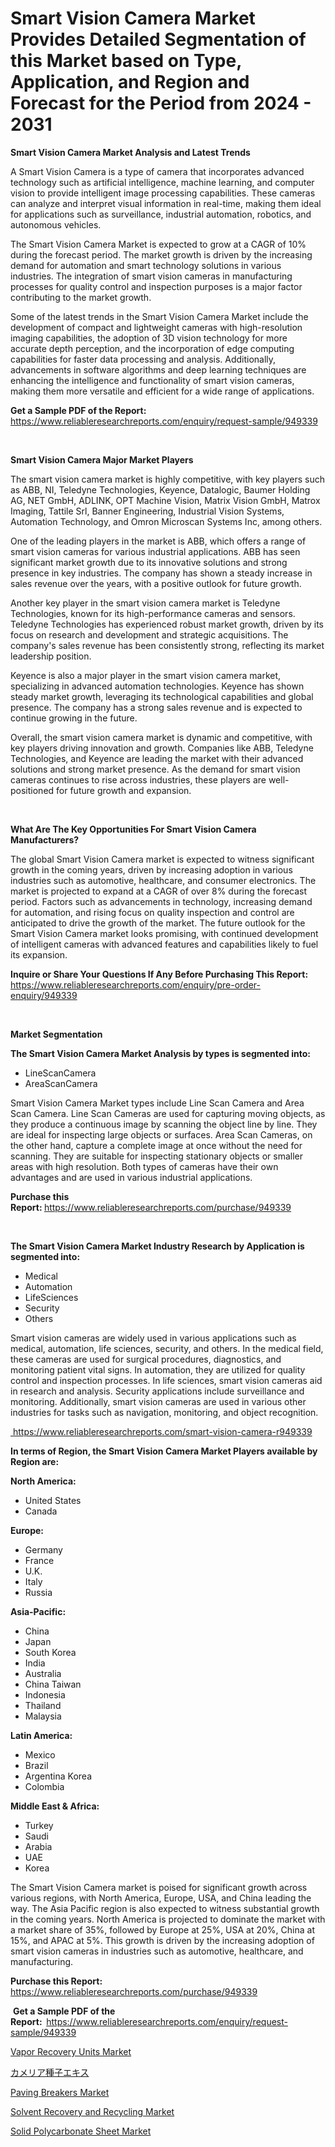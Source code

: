 <p><h1>Smart Vision Camera Market Provides Detailed Segmentation of this Market based on Type, Application, and Region and Forecast for the Period from 2024 - 2031</h1></p><p><strong>Smart Vision Camera Market Analysis and Latest Trends</strong></p>
<p><p>A Smart Vision Camera is a type of camera that incorporates advanced technology such as artificial intelligence, machine learning, and computer vision to provide intelligent image processing capabilities. These cameras can analyze and interpret visual information in real-time, making them ideal for applications such as surveillance, industrial automation, robotics, and autonomous vehicles.</p><p>The Smart Vision Camera Market is expected to grow at a CAGR of 10% during the forecast period. The market growth is driven by the increasing demand for automation and smart technology solutions in various industries. The integration of smart vision cameras in manufacturing processes for quality control and inspection purposes is a major factor contributing to the market growth.</p><p>Some of the latest trends in the Smart Vision Camera Market include the development of compact and lightweight cameras with high-resolution imaging capabilities, the adoption of 3D vision technology for more accurate depth perception, and the incorporation of edge computing capabilities for faster data processing and analysis. Additionally, advancements in software algorithms and deep learning techniques are enhancing the intelligence and functionality of smart vision cameras, making them more versatile and efficient for a wide range of applications.</p></p>
<p><strong>Get a Sample PDF of the Report:&nbsp;</strong> <a href="https://www.reliableresearchreports.com/enquiry/request-sample/949339">https://www.reliableresearchreports.com/enquiry/request-sample/949339</a></p>
<p>&nbsp;</p>
<p><strong>Smart Vision Camera Major Market Players</strong></p>
<p><p>The smart vision camera market is highly competitive, with key players such as ABB, NI, Teledyne Technologies, Keyence, Datalogic, Baumer Holding AG, NET GmbH, ADLINK, OPT Machine Vision, Matrix Vision GmbH, Matrox Imaging, Tattile Srl, Banner Engineering, Industrial Vision Systems, Automation Technology, and Omron Microscan Systems Inc, among others.</p><p>One of the leading players in the market is ABB, which offers a range of smart vision cameras for various industrial applications. ABB has seen significant market growth due to its innovative solutions and strong presence in key industries. The company has shown a steady increase in sales revenue over the years, with a positive outlook for future growth.</p><p>Another key player in the smart vision camera market is Teledyne Technologies, known for its high-performance cameras and sensors. Teledyne Technologies has experienced robust market growth, driven by its focus on research and development and strategic acquisitions. The company's sales revenue has been consistently strong, reflecting its market leadership position.</p><p>Keyence is also a major player in the smart vision camera market, specializing in advanced automation technologies. Keyence has shown steady market growth, leveraging its technological capabilities and global presence. The company has a strong sales revenue and is expected to continue growing in the future.</p><p>Overall, the smart vision camera market is dynamic and competitive, with key players driving innovation and growth. Companies like ABB, Teledyne Technologies, and Keyence are leading the market with their advanced solutions and strong market presence. As the demand for smart vision cameras continues to rise across industries, these players are well-positioned for future growth and expansion.</p></p>
<p>&nbsp;</p>
<p><strong>What Are The Key Opportunities For Smart Vision Camera Manufacturers?</strong></p>
<p><p>The global Smart Vision Camera market is expected to witness significant growth in the coming years, driven by increasing adoption in various industries such as automotive, healthcare, and consumer electronics. The market is projected to expand at a CAGR of over 8% during the forecast period. Factors such as advancements in technology, increasing demand for automation, and rising focus on quality inspection and control are anticipated to drive the growth of the market. The future outlook for the Smart Vision Camera market looks promising, with continued development of intelligent cameras with advanced features and capabilities likely to fuel its expansion.</p></p>
<p><strong>Inquire or Share Your Questions If Any Before Purchasing This Report:</strong> <a href="https://www.reliableresearchreports.com/enquiry/pre-order-enquiry/949339">https://www.reliableresearchreports.com/enquiry/pre-order-enquiry/949339</a></p>
<p>&nbsp;</p>
<p><strong>Market Segmentation</strong></p>
<p><strong>The Smart Vision Camera Market Analysis by types is segmented into:</strong></p>
<p><ul><li>LineScanCamera</li><li>AreaScanCamera</li></ul></p>
<p><p>Smart Vision Camera Market types include Line Scan Camera and Area Scan Camera. Line Scan Cameras are used for capturing moving objects, as they produce a continuous image by scanning the object line by line. They are ideal for inspecting large objects or surfaces. Area Scan Cameras, on the other hand, capture a complete image at once without the need for scanning. They are suitable for inspecting stationary objects or smaller areas with high resolution. Both types of cameras have their own advantages and are used in various industrial applications.</p></p>
<p><strong>Purchase this Report:&nbsp;</strong><a href="https://www.reliableresearchreports.com/purchase/949339">https://www.reliableresearchreports.com/purchase/949339</a></p>
<p>&nbsp;</p>
<p><strong>The Smart Vision Camera Market Industry Research by Application is segmented into:</strong></p>
<p><ul><li>Medical</li><li>Automation</li><li>LifeSciences</li><li>Security</li><li>Others</li></ul></p>
<p><p>Smart vision cameras are widely used in various applications such as medical, automation, life sciences, security, and others. In the medical field, these cameras are used for surgical procedures, diagnostics, and monitoring patient vital signs. In automation, they are utilized for quality control and inspection processes. In life sciences, smart vision cameras aid in research and analysis. Security applications include surveillance and monitoring. Additionally, smart vision cameras are used in various other industries for tasks such as navigation, monitoring, and object recognition.</p></p>
<p><a href="https://www.reliableresearchreports.com/smart-vision-camera-r949339">&nbsp;https://www.reliableresearchreports.com/smart-vision-camera-r949339</a></p>
<p><strong>In terms of Region, the Smart Vision Camera Market Players available by Region are:</strong></p>
<p>
    <p> <strong> North America: </strong>
        <ul>
            <li>United States</li>
            <li>Canada</li>
        </ul>
        </p> 
    <p> <strong> Europe: </strong>
        <ul>
            <li>Germany</li>
            <li>France</li>
            <li>U.K.</li>
            <li>Italy</li>
            <li>Russia</li>
        </ul>
        </p> 
    <p> <strong> Asia-Pacific: </strong>
        <ul>
            <li>China</li>
            <li>Japan</li>
            <li>South Korea</li>
            <li>India</li>
            <li>Australia</li>
            <li>China Taiwan</li>
            <li>Indonesia</li>
            <li>Thailand</li>
            <li>Malaysia</li>
        </ul>
        </p> 
    <p> <strong> Latin America: </strong>
        <ul>
            <li>Mexico</li>
            <li>Brazil</li>
            <li>Argentina Korea</li>
            <li>Colombia</li>
        </ul>
        </p> 
    <p> <strong> Middle East & Africa: </strong>
        <ul>
            <li>Turkey</li>
            <li>Saudi</li>
            <li>Arabia</li>
            <li>UAE</li>
            <li>Korea</li>
        </ul>
    </p>
    </p>
<p><p>The Smart Vision Camera market is poised for significant growth across various regions, with North America, Europe, USA, and China leading the way. The Asia Pacific region is also expected to witness substantial growth in the coming years. North America is projected to dominate the market with a market share of 35%, followed by Europe at 25%, USA at 20%, China at 15%, and APAC at 5%. This growth is driven by the increasing adoption of smart vision cameras in industries such as automotive, healthcare, and manufacturing.</p></p>
<p><strong>Purchase this Report: </strong><a href="https://www.reliableresearchreports.com/purchase/949339">https://www.reliableresearchreports.com/purchase/949339</a></p>
<p>&nbsp;<strong>Get a Sample PDF of the Report:&nbsp;&nbsp;</strong><a href="https://www.reliableresearchreports.com/enquiry/request-sample/949339">https://www.reliableresearchreports.com/enquiry/request-sample/949339</a></p>
<p><strong></strong></p>
<p><p><a href="https://view.publitas.com/reportprime-1/vapor-recovery-units-market-furnishes-information-on-market-share-market-trends-and-market-growth/">Vapor Recovery Units Market</a></p><p><a href="https://github.com/JacksonWiza1924/Market-Research-Report-List-1/blob/main/932909938608.md">カメリア種子エキス</a></p><p><a href="https://github.com/provorikovar/Market-Research-Report-List-4/blob/main/paving-breakers-market.md">Paving Breakers Market</a></p><p><a href="https://spotless-saver-8fd.notion.site/Decoding-Solvent-Recovery-and-Recycling-Market-Metrics-Market-Share-Trends-and-Growth-Patterns-1909bdff4ea847c2b77f3a9c6254eebb">Solvent Recovery and Recycling Market</a></p><p><a href="https://issuu.com/reportprime-2/docs/solid-polycarbonate-sheet-market-size-2030.pptx">Solid Polycarbonate Sheet Market</a></p></p>